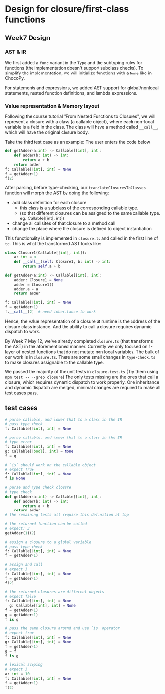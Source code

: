 # Design for closure/first-class functions

## Week7 Design

### AST & IR

We first added a `func` variant in the `Type` and the subtyping rules for
functions (the implementation doesn't support subclass checks). To simplify the
implementation, we will initialize functions with a `None` like in ChocoPy.

For statements and expressions, we added AST support for global/nonlocal
statements, nested function definitions, and lambda expressions.

### Value representation & Memory layout

Following the course tutorial "From Nested Functions to Closures", we will
represent a closure with a class (a callable object), where each non-local
variable is a field in the class. The class will have a method called `__call__`,
which will have the original closure body.

Take the third test case as an example: The user enters the code below

```python
def getAdder(a:int) -> Callable[[int], int]:
    def adder(b: int) -> int:
        return a + b
    return adder
f: Callable[[int], int] = None
f = getAdder(1)
f(2)
```

After parsing, before type-checking, our `translateClosuresToClasses` function
will morph the AST by doing the following:

- add class definition for each closure
  - this class is a subclass of the corresponding callable type.
  - (so that different closures can be assigned to the same callable type. eg. Callable[[int], int])
- change all callsites of that closure to a method call
- change the place where the closure is defined to object instantiation

This functionality is implemented in `closure.ts` and called in the first line
of `tc`. This is what the transformed AST looks like:

```python
class Closure1(Callable[[int], int]):
    a: int = 0
    def __call__(self: Closure1, b: int) -> int:
        return self.a + b

def getAdder(a:int) -> Callable[[int], int]:
    adder: Closure1 = None
    adder = Closure1()
    adder.a = a
    return adder

f: Callable[[int], int] = None
f = getAdder(1)
f.__call__(2)  # need inheritance to work
```

Hence, the value representation of a closure at runtime is the address of the
closure class instance. And the ability to call a closure requires dynamic dispatch to work.

By Week 7 May 12, we've already completed `closure.ts` (that transforms the
    AST) in the aforementioned manner. Currently we only focused on 1-layer of
nested functions that do not mutate non local variables. The bulk of our work
is in `closure.ts`. There are some small changes in `type-check.ts` to make
closures assignable to the callable type. 

We passed the majority of the unit tests in `closure.test.ts` 
(Try them using `npm test -- --grep closure`)
The only tests missing are the ones that call a closure, which requires dynamic
dispatch to work properly. One inheritance and dynamic dispatch are merged,
minimal changes are required to make all test cases pass.

## test cases

```python
# parse callable, and lower that to a class in the IR
# pass type check
f: Callable[[int], int] = None  
```

```python
# parse callable, and lower that to a class in the IR
# type error
f: Callable[[int], int] = None  
g: Callable[[bool], int] = None
f = g
```

```python
# `is` should work on the callable object
# expect True
f: Callable[[int], int] = None  
f is None 
```

```python
# parse and type check closure
# type check 
def getAdder(a:int) -> Callable[[int], int]:
    def adder(b: int) -> int:
        return a + b
    return adder
# the remaining tests all require this definition at top
```

```python
# the returned function can be called
# expect: 3
getAdder(1)(2) 
```

```python
# assign a closure to a global variable
# pass type check
f: Callable[[int], int] = None
f = getAdder(1) 
```

```python
# assign and call
# expect 3
f: Callable[[int], int] = None
f = getAdder(1) 
f(2) 
```

```python
# the returned closures are different objects
# expect false
f: Callable[[int], int] = None
  g: Callable[[int], int] = None
f = getAdder(1) 
g = getAdder(1) 
f is g
```

```python
# pass the same closure around and use `is` operator
# expect true
f: Callable[[int], int] = None
g: Callable[[int], int] = None
f = getAdder(1) 
g = f
f is g
```

```python
# lexical scoping
# expect 3
a: int = 10
f: Callable[[int], int] = None
f = getAdder(1) 
f(2) 
```


